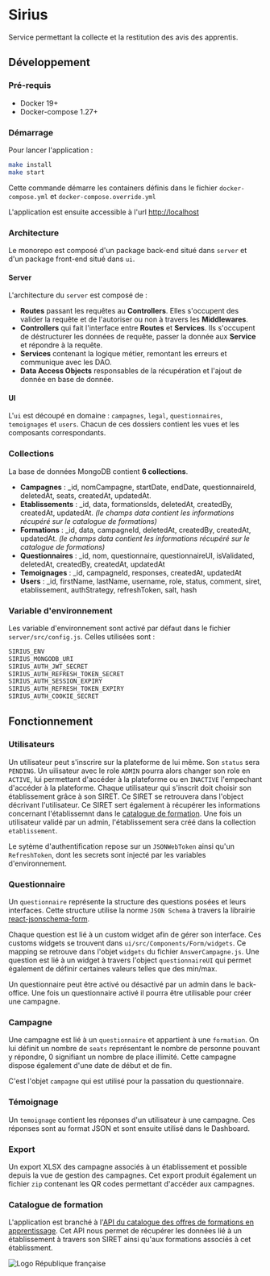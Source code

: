 # Sirius

Service permettant la collecte et la restitution des avis des apprentis.

## Développement

### Pré-requis

- Docker 19+
- Docker-compose 1.27+

### Démarrage

Pour lancer l'application :

```sh
make install
make start
```

Cette commande démarre les containers définis dans le fichier `docker-compose.yml` et `docker-compose.override.yml`

L'application est ensuite accessible à l'url [http://localhost](http://localhost)

### Architecture

Le monorepo est composé d'un package back-end situé dans `server` et d'un package front-end situé dans `ui`.

#### Server

L'architecture du `server` est composé de :

- **Routes** passant les requêtes au **Controllers**. Elles s'occupent des valider la requête et de l'autoriser ou non à travers les **Middlewares**.
- **Controllers**  qui fait l'interface entre **Routes** et **Services**. Ils s'occupent de déstructurer les données de requête, passer la donnée aux **Service** et répondre à la requête.
- **Services** contenant la logique métier, remontant les erreurs et communique avec les DAO.
- **Data Access Objects** responsables de la récupération et l'ajout de donnée en base de donnée.

#### UI

L'`ui` est découpé en domaine : `campagnes`, `legal`, `questionnaires`, `temoignages` et `users`. Chacun de ces dossiers contient les vues et les composants correspondants.

### Collections

La base de données MongoDB contient **6 collections**.

- **Campagnes** : _id, nomCampagne, startDate, endDate, questionnaireId, deletedAt, seats, createdAt, updatedAt.
- **Etablissements** : _id, data, formationsIds, deletedAt, createdBy, createdAt, updatedAt. *(le champs data contient les informations récupéré sur le catalogue de formations)*
- **Formations** : _id, data, campagneId, deletedAt, createdBy, createdAt, updatedAt. *(le champs data contient les informations récupéré sur le catalogue de formations)*
- **Questionnaires** : _id, nom, questionnaire, questionnaireUI, isValidated, deletedAt, createdBy, createdAt, updatedAt
- **Temoignages** : _id, campagneId, responses, createdAt, updatedAt
- **Users** : _id, firstName, lastName, username, role, status, comment, siret, etablissement, authStrategy, refreshToken, salt, hash

### Variable d'environnement

Les variable d'environnement sont activé par défaut dans le fichier `server/src/config.js`. Celles utilisées sont :

```js
SIRIUS_ENV
SIRIUS_MONGODB_URI
SIRIUS_AUTH_JWT_SECRET
SIRIUS_AUTH_REFRESH_TOKEN_SECRET
SIRIUS_AUTH_SESSION_EXPIRY
SIRIUS_AUTH_REFRESH_TOKEN_EXPIRY
SIRIUS_AUTH_COOKIE_SECRET
```

## Fonctionnement

### Utilisateurs

Un utilisateur peut s'inscrire sur la plateforme de lui même. Son `status` sera `PENDING`. Un uilisateur avec le role `ADMIN` pourra alors changer son role en `ACTIVE`, lui permettant d'accéder à la plateforme ou en `INACTIVE` l'empechant d'accéder à la plateforme.
Chaque utilisateur qui s'inscrit doit choisir son établissement grâce à son SIRET. Ce SIRET se retrouvera dans l'object décrivant l'utilisateur. Ce SIRET sert également à récupérer les informations concernant l'établissemnt dans le [catalogue de formation](https://catalogue-apprentissage.intercariforef.org/).
Une fois un utilisateur validé par un admin, l'établissement sera créé dans la collection `etablissement`.

Le sytème d'authentification repose sur un `JSONWebToken` ainsi qu'un `RefreshToken`, dont les secrets sont injecté par les variables d'environnement.

### Questionnaire

Un `questionnaire` représente la structure des questions posées et leurs interfaces.
Cette structure utilise la norme `JSON Schema` à travers la librairie [react-jsonschema-form](https://github.com/rjsf-team/react-jsonschema-form).

Chaque question est lié à un custom widget afin de gérer son interface. Ces customs widgets se trouvent dans `ui/src/Components/Form/widgets`. Ce mapping se retrouve dans l'objet `widgets` du fichier `AnswerCampagne.js`.
Une question est lié à un widget à travers l'object `questionnaireUI` qui permet également de définir certaines valeurs telles que des min/max.

Un questionnaire peut être activé ou désactivé par un admin dans le back-office. Une fois un questionnaire activé il pourra être utilisable pour créer une campagne.

### Campagne

Une campagne est lié à un `questionnaire` et appartient à une `formation`. On lui définit un nombre de `seats` représentant le nombre de personne pouvant y répondre, 0 signifiant un nombre de place illimité. Cette campagne dispose également d'une date de début et de fin.

C'est l'objet `campagne` qui est utilisé pour la passation du questionnaire.

### Témoignage

Un `temoignage` contient les réponses d'un utilisateur à une campagne. Ces réponses sont au format JSON et sont ensuite utilisé dans le Dashboard.

### Export

Un export XLSX des campagne associés à un établissement et possible depuis la vue de gestion des campagnes. Cet export produit également un fichier `zip` contenant les QR codes permettant d'accéder aux campagnes.

### Catalogue de formation

L'application est branché à l'[API du catalogue des offres de formations en apprentissage](https://catalogue-apprentissage.intercariforef.org/). Cet API nous permet de récupérer les données lié à un établissement à travers son SIRET ainsi qu'aux formations associés à cet établissment.

![Logo République française](https://avatars1.githubusercontent.com/u/63645182?s=200&v=4)
